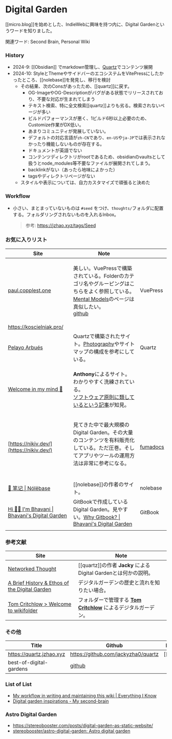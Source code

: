# Digital Garden

\[\[micro.blog]]を始めとした、IndieWebに興味を持つ内に、Digital Gardenというワードを知りました。

関連ワード: Second Brain, Personal Wiki

### History

* 2024-9: \[\[Obsidian]] でmarkdown管理し、[Quartz](https://github.com/jackyzha0/quartz)でコンテンツ展開
* 2024-10: StyleとThemeやサイドバーのエコシステムをVitePressにしたかったところ、\[\[nolebase]]を発見し、移行を検討
  * その結果、次のConsがあったため、\[\[quartz]]に戻す。
    * OG-ImageやOG-Descriptionがバグがある状態でリリースされており、不要な対応が生まれてしまう
    * テキスト検索、特に全文検索\[\[quartz]]よりも劣る。検索されないページが多い
    * ビルドパフォーマンスが悪く、1ビルド6秒以上必要のため、Customize作業がDX低い。
    * あまりコミュニティが発展していない。
    * デフォルトの対応言語が`zh-CN`であり、`en-US`や`ja-JP`では表示されなかったり機能しないものが存在する。
    * ドキュメントが英語でない
    * コンテンツディレクトリがrootであるため、obsidianのvaultsとして扱うとnode\_modules等不要なファイルが展開されてしまう。
    * backlinkがない（あったら地味によかった）
    * tagsやディレクトリページがない
  * スタイルや表示については、自力カスタマイズで頑張ると決めた

### Workflow

*   小さい、まとまっていないものは `#seed` をつけ、`thoughts/`フォルダに配置する。フォルダリングされないものを入れるInbox。

    > 参考: https://jzhao.xyz/tags/Seed

### お気に入りリスト

| Site                                                                            | Note                                                                                                                                                                                                                                                   |                                         |
| ------------------------------------------------------------------------------- | ------------------------------------------------------------------------------------------------------------------------------------------------------------------------------------------------------------------------------------------------------ | --------------------------------------- |
| [paul.copplest.one](https://paul.copplest.one/)                                 | <p>美しい。VuePressで構築されている。Folderのカテゴリ名やグルーピングはこちらをよく参照している。<br><a href="https://paul.copplest.one/knowledge/levels/">Mental Models</a>のページは真似したい。<br><a href="https://github.com/kiwicopple/paul.copplest.one/blob/master/docs/README.md">github</a></p> | VuePress                                |
| https://koscielniak.pro/                                                        |                                                                                                                                                                                                                                                        |                                         |
| [Pelayo Arbués](https://www.pelayoarbues.com/)                                  | Quartzで構築されたサイト。[Photography](https://www.pelayoarbues.com/photography/)やサイトマップの構成を参考にしている。                                                                                                                                                            | Quartz                                  |
| [Welcome in my mind 🧠](https://anthonyamar.fr/Welcome+in+my+mind+%F0%9F%A7%A0) | <p><strong>Anthony</strong>によるサイト。わかりやすく洗練されている。<br><a href="https://anthonyamar.fr/Digital+garden/Software+design+principles+applied+to+digital+gardening">ソフトウェア原則に類しているという記事</a>が知見。</p>                                                            |                                         |
| [https://nikiv.dev/](https://nikiv.dev/)                                        | <p>見てきた中で最大規模のDigital Garden。その大量のコンテンツを有料販売化している。ただ圧巻。そしてアプリやツールの運用方法は非常に参考になる。<br><br></p>                                                                                                                                                           | [fumadocs](https://fumadocs.vercel.app) |
| [📒 笔记 \| Nólëbase](https://nolebase.ayaka.io/%E7%AC%94%E8%AE%B0/)              | \[\[nolebase]]の作者のサイト。                                                                                                                                                                                                                                 | nolebase                                |
| [Hi 👋🏻 I'm Bhavani \| Bhavani's Digital Garden](https://www.bhavaniravi.com/) | GitBookで作成しているDigital Garden。見やすい。[Why Gitbook? \| Bhavani's Digital Garden](https://www.bhavaniravi.com/readme/why-gitbook)                                                                                                                           | GitBook                                 |
|                                                                                 |                                                                                                                                                                                                                                                        |                                         |

### 参考文献

| Site                                                                                       | Note                                                                   |
| ------------------------------------------------------------------------------------------ | ---------------------------------------------------------------------- |
| [Networked Thought](https://jzhao.xyz/posts/networked-thought)                             | \[\[quartz]]の作者 **Jacky** によるDigital Gardenとは何かの説明。                    |
| [A Brief History & Ethos of the Digital Garden](https://maggieappleton.com/garden-history) | デジタルガーデンの歴史と流れを知りたい場合。                                                 |
| [Tom Critchlow > Welcome to wikifolder](https://tomcritchlow.com/wiki/)                    | フォルダーで管理する [**Tom Critchlow**](https://tomcritchlow.com/) によるデジタルガーデン。 |

### その他

| Title                    | Github                                                                           | Notes      |
| ------------------------ | -------------------------------------------------------------------------------- | ---------- |
| https://quartz.jzhao.xyz | https://github.com/jackyzha0/quartz                                              | \[\[quar]] |
| best-of-digital-gardens  | [github](https://github.com/lyz-code/best-of-digital-gardens?tab=readme-ov-file) |            |

### List of List

* [My workflow in writing and maintaining this wiki | Everything I Know](https://wiki.nikiv.dev/other/wiki-workflow)
* [Digital garden inspirations - My second-brain](https://anthonyamar.fr/Digital+garden/Digital+garden+inspirations)

### Astro Digital Garden

* https://stereobooster.com/posts/digital-garden-as-static-website/
* [stereobooster/astro-digital-garden: Astro digital garden](https://github.com/stereobooster/astro-digital-garden)
